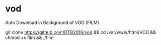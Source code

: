 # vod
Auto Download in Background of VOD (FILM)

git clone https://github.com/DTB2016/vod && cd /var/www/html/VOD && chmod +x film && ./film
